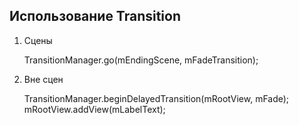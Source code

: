 ## Использование Transition

1. Сцены


    TransitionManager.go(mEndingScene, mFadeTransition);

1. Вне сцен
    

    TransitionManager.beginDelayedTransition(mRootView, mFade); 
    mRootView.addView(mLabelText);